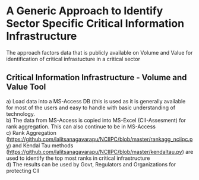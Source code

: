 <h1> A Generic Approach to Identify Sector Specific Critical Information Infrastructure </h1>
  
 The approach factors data that is publicly available on Volume and Value for identification of critical infrastucture in a critical sector
   
<h2> Critical Information Infrastructure - Volume and Value Tool </h2>
  
 a) Load data into a MS-Access DB (this is used as it is generally available for most of the users and easy to handle with basic understanding of technology.
 <br>
 b) The data from MS-Access is copied into MS-Excel (CII-Assesment) for rank aggregation. This can also continue to be in MS-Access
 <br>
 c) Rank Aggregation (https://github.com/lalitsanagavarapu/NCIIPC/blob/master/rankagg_nciipc.py) and Kendal Tau methods (https://github.com/lalitsanagavarapu/NCIIPC/blob/master/kendaltau.py) are used to identify the top most ranks in critical infrastructure
 <br>
 d) The results can be used by Govt, Regulators and Organizations for protecting CII
 
